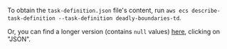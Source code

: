To obtain the `task-definition.json` file's content, run `aws ecs describe-task-definition --task-definition deadly-boundaries-td`.

Or, you can find a longer version (contains `null` values) [here](https://ca-central-1.console.aws.amazon.com/ecs/home?region=ca-central-1#/taskDefinitions/deadly-boundaries-td/), clicking on "JSON".